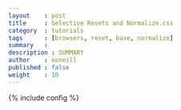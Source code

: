 ```yaml
---
layout    : post
title     : Selective Resets and Normalize.css
category  : tutorials
tags      : [browsers, reset, base, normalize]
summary   : 
description : SUMMARY
author    : eoneill
published : false
weight    : 10
---
```

{% include config %}

